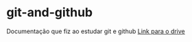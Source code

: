 # git-and-github
Documentação que fiz ao estudar git e github
<a href="https://docs.google.com/document/d/1yqZbw3yolE0h0JExrM4-gXAEknJUgR68D2-C9-2L2U8/edit?usp=share_link">Link para o drive </a>
